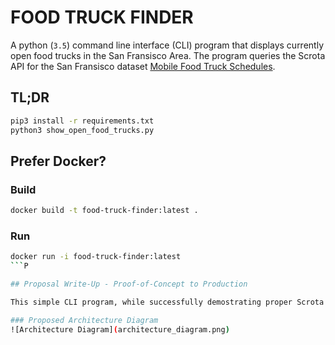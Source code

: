 # FOOD TRUCK FINDER
A python (`3.5`) command line interface (CLI) program that displays currently open food trucks in the San Fransisco Area.
The program queries the Scrota API for the San Fransisco dataset [Mobile Food Truck Schedules](https://dev.socrata.com/foundry/data.sfgov.org/jjew-r69b).


## TL;DR
```bash
pip3 install -r requirements.txt
python3 show_open_food_trucks.py
```

## Prefer Docker?

### Build
```bash
docker build -t food-truck-finder:latest .
```
### Run
```bash
docker run -i food-truck-finder:latest
```P

## Proposal Write-Up - Proof-of-Concept to Production

This simple CLI program, while successfully demostrating proper Scrota API development, leaves much to be needed as a scalable production system. This service is best suited as a browser-based web application, where the Socrata API can be queried directly from each visitor's own browser. To convert this simple CLI into a scalable application would require a re-write, and ultimately a move from Python to Javascript. My design would use a simple statically hosted web-page without the need for any additional complex back-end servers. A static site could be hosted on a number of different providers, we can choose between: GitHub Pages, S3 Website, GCP Google Storage, or Heroku. Each provider offers a set of tooling for deploying, monitoring, and controlling the content delivery of our website. Further, while this static site could be written using vanilla html/javascript, I propose we choose a industry supported UI framework such as ReactJs. ReactJs allows us build a simple and re-usable component driven UI as a single page application. To save valuable time, we will choose an existing component library UI toolkit (or one of our companies choosing). There are many to pick from: MaterialUI, React Bootstrap, Ant Design, etc.. Any of these libraries will mae our website look profession with minimal front-end development effort. I'm most familiar with S3 Website, React, and Material UI, so these would be my personal choices, but any tech should get the done the job well.

### Proposed Architecture Diagram
![Architecture Diagram](architecture_diagram.png)